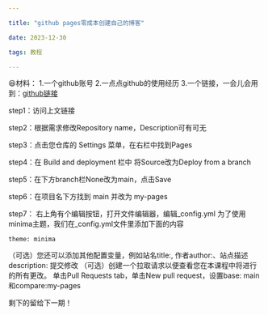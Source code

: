 ```yaml
---

title: "github pages零成本创建自己的博客"

date: 2023-12-30

tags: 教程

---
```


😆材料：
1.一个github账号
2.一点点github的使用经历
3.一个链接，一会儿会用到：[github链接](https://github.com/new?template_owner=skills&template_name=github-pages&owner=%40me&name=skills-github-pages&description=My+clone+repository&visibility=public)

step1：访问上文链接

step2：根据需求修改Repository name，Description可有可无

step3：点击您仓库的 Settings 菜单，在右栏中找到Pages

step4：在 Build and deployment 栏中 将Source改为Deploy from a branch

step5：在下方branch栏None改为main，点击Save

step6：在项目名下方找到 main 并改为 my-pages

step7：
右上角有个编辑按钮，打开文件编辑器，编辑_config.yml
为了使用minima主题，我们在_config.yml文件里添加下面的内容

`theme: minima`

（可选）您还可以添加其他配置变量，例如站名title:, 作者author:、站点描述description:
提交修改
（可选）创建一个拉取请求以便查看您在本课程中将进行的所有更改。 单击Pull Requests tab，单击New pull request，设置base: main和compare:my-pages

剩下的留给下一期！

